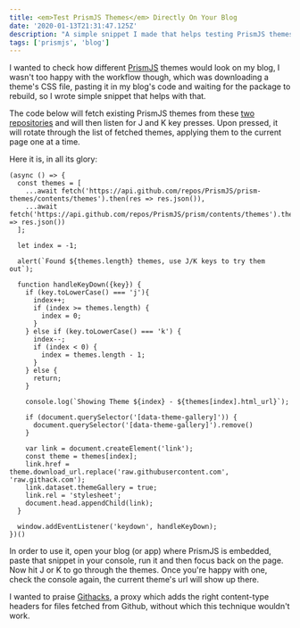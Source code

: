 ```yaml
---
title: <em>Test PrismJS Themes</em> Directly On Your Blog
date: '2020-01-13T21:31:47.125Z'
description: "A simple snippet I made that helps testing PrismJS themes without leaving your app's page."
tags: ['prismjs', 'blog']
---
```


I wanted to check how different [PrismJS](https://prismjs.com/) themes would look on my blog, I wasn't too happy with the workflow though, which was downloading a theme's CSS file, pasting it in my blog's code and waiting for the package to rebuild, so I wrote simple snippet that helps with that.

The code below will fetch existing PrismJS themes from these [two](https://github.com/PrismJS/prism-themes/tree/master/themes) [repositories](https://github.com/PrismJS/prism/tree/master/themes) and will then listen for J and K key presses. Upon pressed, it will rotate through the list of fetched themes, applying them to the current page one at a time.

Here it is, in all its glory:

<!-- prettier-ignore -->
```tsx
(async () => {
  const themes = [
    ...await fetch('https://api.github.com/repos/PrismJS/prism-themes/contents/themes').then(res => res.json()),
    ...await fetch('https://api.github.com/repos/PrismJS/prism/contents/themes').then(res => res.json())
  ];

  let index = -1;

  alert(`Found ${themes.length} themes, use J/K keys to try them out`);

  function handleKeyDown({key}) {
    if (key.toLowerCase() === 'j'){
      index++;
      if (index >= themes.length) {
        index = 0;
      }
    } else if (key.toLowerCase() === 'k') {
      index--;
      if (index < 0) {
        index = themes.length - 1;
      }
    } else {
      return;
    }

    console.log(`Showing Theme ${index} - ${themes[index].html_url}`);

    if (document.querySelector('[data-theme-gallery]')) {
      document.querySelector('[data-theme-gallery]').remove()
    }

    var link = document.createElement('link');
    const theme = themes[index];
    link.href = theme.download_url.replace('raw.githubusercontent.com', 'raw.githack.com');
    link.dataset.themeGallery = true;
    link.rel = 'stylesheet';
    document.head.appendChild(link);
  }

  window.addEventListener('keydown', handleKeyDown);
})()
```

In order to use it, open your blog (or app) where PrismJS is embedded, paste that snippet in your console, run it and then focus back on the page. Now hit J or K to go through the themes. Once you're happy with one, check the console again, the current theme's url will show up there.

I wanted to praise [Githacks](https://raw.githack.com/), a proxy which adds the right content-type headers for files fetched from Github, without which this technique wouldn't work.
